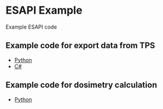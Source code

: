 # ESAPI Example
Example ESAPI code

## Example code for export data from TPS

- [Python](https://github.com/AI-radiotherapy/ESAPI-Example/blob/main/Export%20file)
- [C#](https://github.com/VarianAPIs/Varian-Code-Samples/blob/master/Eclipse%20Scripting%20API/plugins/Export3D.cs)

## Example code for dosimetry calculation

- [Python](https://github.com/AI-radiotherapy/ESAPI-Example/tree/main/Dosimetry)
